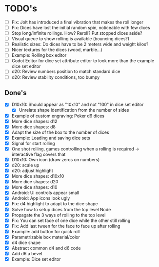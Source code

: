 # TODO's

- [ ] Fix: Jolt has introduced a final vibration that makes the roll longer
- [ ] Fix: Dices have lost the initial random spin, noticeable with few dices
- [ ] Stop long/infinite rollings. How? Reroll? Put stopped dices aside?
- [ ] Visual queue to show rolling is available (bouncing dices?)
- [ ] Realistic sizes: Do dices have to be 2 meters wide and weight kilos?
- [ ] Nicer textures for the dices (wood, marble...)
- [ ] Example: Rolling box editor
- [ ] Godot Editor for dice set attribute editor to look more than the example dice set editor
- [ ] d20: Review numbers position to match standard dice
- [ ] d20: Review stability conditions, too bumpy

## Done's

- [x] D10x10: Should appear as "10x10" and not "100" in dice set editor
    - [x] Unrelate shape identification from the number of sides
- [x] Example of custom engraving: Poker d6 dices
- [x] More dice shapes: d12
- [x] More dice shapes: d8
- [x] Adapt the size of the box to the number of dices
- [x] Example: Loading and saving dice sets
- [x] Signal for start rolling
- [x] One shot rolling, games controlling when a rolling is required -> interactive flag covers that
- [x] D10x10: Own icon (draw zeros on numbers)
- [x] d20: scale up
- [x] d20: adjust highlight
- [x] More dice shapes: d10x10
- [x] More dice shapes: d20
- [x] More dice shapes: d10
- [x] Android: UI controls appear small
- [x] Android: App icons look ugly
- [x] Fix: d4 highlight to adapt to the dice shape
- [x] Solve how to setup dices from the top level Node
- [x] Propagate the 3 ways of rolling to the top level
- [x] Fix: You can set face of one dice while the other still rolling
- [x] Fix: Add last tween for the face to face up after rolling
- [x] Example: add button for quick roll
- [x] Parametrizable box material/color
- [x] d4 dice shape
- [x] Abstract common d4 and d6 code
- [x] Add d6 a bevel
- [x] Example: Dice set editor
